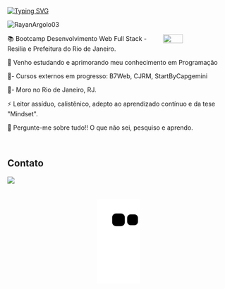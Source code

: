 
<!--  NOME CARREGANDO -->
[![Typing SVG](https://readme-typing-svg.herokuapp.com/?color=beige&size=35&center=true&vCenter=true&width=1000&lines=Hello_World!+Meu+Nome+é+Rayan+Argolo;Desenvolvedor+Java+em+Formação;+:%29)](https://git.io/typing-svg)




<!--  BADGE COM VIZUALIZAÇÕES NO PERFIL -->
<p align="left"> <img src="https://komarev.com/ghpvc/?username=RayanArgolo03&label=Profile%20views&color=0e75b6&style=flat" alt="RayanArgolo03"/></p>
<img src="https://media.tenor.com/rkY5QA5c3VAAAAAC/gato-digitando.gif" width="30%" height="30%" align="right" border-radius="50%"/>



<!--  INFORMAÇÕES PESSOAIS -->
<p>📚 Bootcamp Desenvolvimento Web Full Stack - Resilia e Prefeitura do Rio de Janeiro. <p>
<p> 🌱 Venho estudando e aprimorando meu conhecimento em Programação <p>
<p>🎯- Cursos externos em progresso: B7Web, CJRM, StartByCapgemini</p>
<p>🏡- Moro no Rio de Janeiro, RJ.</p>
<p> ⚡ Leitor assíduo, calistênico, adepto ao aprendizado contínuo e da tese "Mindset".  <p>
<p> 💬 Pergunte-me sobre tudo!! O que não sei, pesquiso e aprendo. <p>
<br>


<!--  TECNOLOGIAS QUE DOMINO -->
<!-- <div  align="center"> 
  <div style="display: inline_block"><br>
  <h2>Ferramentas & Tecnologias</h2>
  <img align="center" alt="Javascript" height="50" width="50" src="https://raw.githubusercontent.com/devicons/devicon/master/icons/javascript/javascript-plain.svg">
  <img align="center" alt="HTML" height="50" width="50" src="https://raw.githubusercontent.com/devicons/devicon/master/icons/html5/html5-original.svg">
  <img align="center" alt="CSS" height="50" width="50" src="https://raw.githubusercontent.com/devicons/devicon/master/icons/css3/css3-original.svg">
  <img align="center" alt="GIT" height="50" width="50" src="https://icongr.am/devicon/git-original.svg?size=102&color=currentColor">
</div>                                                                                                                                          
<br>
         
  
<!-- CONTATO -->
<h2>Contato</h2> 
<div>
<a href="https://www.linkedin.com/in/rayanargolo" target="_blank"><img src="https://img.shields.io/badge/-LinkedIn-%230077B5?style=for-the-badge&logo=linkedin&logoColor=white" target="_blank"></a>
</div>
<br>
  
  
<!--  COBRINHA-->
 <div align="center">

  ![Snake animation](https://github.com/RayanArgolo03/RayanArgolo03/blob/output/github-contribution-grid-snake.svg)

</div>
